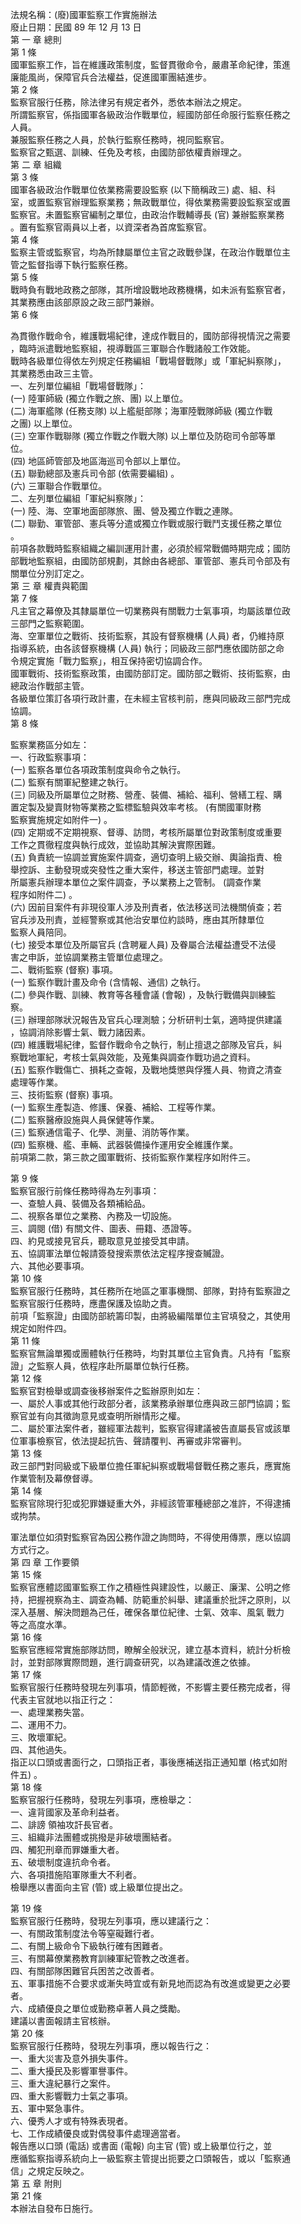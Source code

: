 法規名稱：(廢)國軍監察工作實施辦法  
廢止日期：民國 89 年 12 月 13 日  
第 一 章 總則  
第 1 條  
國軍監察工作，旨在維護政策制度，監督貫徹命令，嚴肅革命紀律，策進  
廉能風尚，保障官兵合法權益，促進國軍團結進步。  
第 2 條  
監察官服行任務，除法律另有規定者外，悉依本辦法之規定。  
所謂監察官，係指國軍各級政治作戰單位，經國防部任命服行監察任務之  
人員。  
兼服監察任務之人員，於執行監察任務時，視同監察官。  
監察官之甄選、訓練、任免及考核，由國防部依權責辦理之。  
第 二 章 組織  
第 3 條  
國軍各級政治作戰單位依業務需要設監察 (以下簡稱政三) 處、組、科  
室，或置監察官辦理監察業務；無政戰單位，得依業務需要設監察室或置  
監察官。未置監察官編制之單位，由政治作戰輔導長 (官) 兼辦監察業務  
。置有監察官兩員以上者，以資深者為首席監察官。  
第 4 條  
監察主管或監察官，均為所隸屬單位主官之政戰參謀，在政治作戰單位主  
管之監督指導下執行監察任務。  
第 5 條  
戰時負有戰地政務之部隊，其所增設戰地政務機構，如未派有監察官者，  
其業務應由該部原設之政三部門兼辦。  
第 6 條  


為貫徹作戰命令，維護戰場紀律，達成作戰目的，國防部得視情況之需要  
，臨時派遣戰地監察組，視導戰區三軍聯合作戰諸般工作效能。  
戰時各級單位得依左列規定任務編組「戰場督戰隊」或「軍紀糾察隊」，  
其業務悉由政三主管。  
一、左列單位編組「戰場督戰隊」：  
(一) 陸軍師級 (獨立作戰之旅、團) 以上單位。  
(二) 海軍艦隊 (任務支隊) 以上艦艇部隊；海軍陸戰隊師級 (獨立作戰  
之團) 以上單位。  
(三) 空軍作戰聯隊 (獨立作戰之作戰大隊) 以上單位及防砲司令部等單  
位。  
(四) 地區師管部及地區海巡司令部以上單位。  
(五) 聯勤總部及憲兵司令部 (依需要編組) 。  
(六) 三軍聯合作戰單位。  
二、左列單位編組「軍紀糾察隊」：  
(一) 陸、海、空軍地面部隊旅、團、營及獨立作戰之連隊。  
(二) 聯勤、軍管部、憲兵等分遣或獨立作戰或服行戰鬥支援任務之單位  
。  
前項各款戰時監察組織之編訓運用計畫，必須於經常戰備時期完成；國防  
部戰地監察組，由國防部規劃，其餘由各總部、軍管部、憲兵司令部及有  
關單位分別訂定之。  
第 三 章 權責與範圍  
第 7 條  
凡主官之幕僚及其隸屬單位一切業務與有關戰力士氣事項，均屬該單位政  
三部門之監察範圍。  
海、空軍單位之戰術、技術監察，其設有督察機構 (人員) 者，仍維持原  
指導系統，由各該督察機構 (人員) 執行；同級政三部門應依國防部之命  
令規定實施「戰力監察」，相互保持密切協調合作。  
國軍戰術、技術監察政策，由國防部訂定。國防部之戰術、技術監察，由  
總政治作戰部主管。  
各級單位策訂各項行政計畫，在未經主官核判前，應與同級政三部門完成  
協調。  
第 8 條  


監察業務區分如左：  
一、行政監察事項：  
(一) 監察各單位各項政策制度與命令之執行。  
(二) 監察有關軍紀整建之執行。  
(三) 同級及所屬單位之財務、營產、裝備、補給、福利、營繕工程、購  
置定製及變賣財物等業務之監標監驗與效率考核。 (有關國軍財務  
監察實施規定如附件一) 。  
(四) 定期或不定期視察、督導、訪問，考核所屬單位對政策制度或重要  
工作之貫徹程度與執行成效，並協助其解決實際困難。  
(五) 負責統一協調並實施案件調查，適切查明上級交辦、輿論指責、檢  
舉控訴、主動發現或突發性之重大案件，移送主管部門處理。並對  
所屬憲兵辦理本單位之案件調查，予以業務上之管制。 (調查作業  
程序如附件二) 。  
(六) 因前目案件有非現役軍人涉及刑責者，依法移送司法機關偵查；若  
官兵涉及刑責，並經警察或其他治安單位約談時，應由其所隸單位  
監察人員陪同。  
(七) 接受本單位及所屬官兵 (含聘雇人員) 及眷屬合法權益遭受不法侵  
害之申訴，並協調業務主管單位處理之。  
二、戰術監察 (督察) 事項。  
(一) 監察作戰計畫及命令 (含情報、通信) 之執行。  
(二) 參與作戰、訓練、教育等各種會議 (會報) ，及執行戰備與訓練監  
察。  
(三) 辦理部隊狀況報告及官兵心理測驗；分析研判士氣，適時提供建議  
，協調消除影響士氣、戰力諸因素。  
(四) 維護戰場紀律，監督作戰命令之執行，制止擅退之部隊及官兵，糾  
察戰地軍紀，考核士氣與效能，及蒐集與調查作戰功過之資料。  
(五) 監察作戰傷亡、損耗之查報，及戰地獎懲與俘獲人員、物資之清查  
處理等作業。  
三、技術監察 (督察) 事項。  
(一) 監察生產製造、修護、保養、補給、工程等作業。  
(二) 監察醫療設施與人員保健等作業。  
(三) 監察通信電子、化學、測量、消防等作業。  
(四) 監察機、艦、車輛、武器裝備操作運用安全維護作業。  
前項第二款，第三款之國軍戰術、技術監察作業程序如附件三。  


第 9 條  
監察官服行前條任務時得為左列事項：  
一、查驗人員、裝備及各類補給品。  
二、視察各單位之業務、內務及一切設施。  
三、調閱 (借) 有關文件、圖表、冊籍、憑證等。  
四、約見或接見官兵，聽取意見並接受其申請。  
五、協調軍法單位報請簽發搜索票依法定程序搜查贓證。  
六、其他必要事項。  
第 10 條  
監察官服行任務時，其任務所在地區之軍事機關、部隊，對持有監察證之  
監察官服行任務時，應盡保護及協助之責。  
前項「監察證」由國防部統籌印製，由將級編階單位主官填發之，其使用  
規定如附件四。  
第 11 條  
監察官無論單獨或團體執行任務時，均對其單位主官負責。凡持有「監察  
證」之監察人員，依程序赴所屬單位執行任務。  
第 12 條  
監察官對檢舉或調查後移辦案件之監辦原則如左：  
一、屬於人事或其他行政部分者，該業務承辦單位應與政三部門協調；監  
察官並有向其徵詢意見或查明所辦情形之權。  
二、屬於軍法案件者，雖經軍法裁判，監察官得建議被告直屬長官或該單  
位軍事檢察官，依法提起抗告、聲請覆判、再審或非常審判。  
第 13 條  
政三部門對同級或下級單位擔任軍紀糾察或戰場督戰任務之憲兵，應實施  
作業管制及幕僚督導。  
第 14 條  
監察官除現行犯或犯罪嫌疑重大外，非經該管軍種總部之准許，不得逮捕  
或拘禁。  


軍法單位如須對監察官為因公務作證之詢問時，不得使用傳票，應以協調  
方式行之。  
第 四 章 工作要領  
第 15 條  
監察官應體認國軍監察工作之積極性與建設性，以嚴正、廉潔、公明之修  
持，把握視察為主、調查為輔、防範重於糾舉、建議重於批評之原則，以  
深入基層、解決問題為己任，確保各單位紀律、士氣、效率、風氣 戰力  
等之高度水準。  
第 16 條  
監察官應經常實施部隊訪問，瞭解全般狀況，建立基本資料，統計分析檢  
討，並對部隊實際問題，進行調查研究，以為建議改進之依據。  
第 17 條  
監察官服行任務時發現左列事項，情節輕微，不影響主要任務完成者，得  
代表主官就地以指正行之：  
一、處理業務失當。  
二、運用不力。  
三、敗壞軍紀。  
四、其他過失。  
指正以口頭或書面行之，口頭指正者，事後應補送指正通知單 (格式如附  
件五) 。  
第 18 條  
監察官服行任務時，發現左列事項，應檢舉之：  
一、違背國家及革命利益者。  
二、誹謗 領袖攻訐長官者。  
三、組織非法團體或挑撥是非破壞團結者。  
四、觸犯刑章而罪嫌重大者。  
五、破壞制度違抗命令者。  
六、各項措施陷軍隊重大不利者。  
檢舉應以書面向主官 (管) 或上級單位提出之。  


第 19 條  
監察官服行任務時，發現左列事項，應以建議行之：  
一、有關政策制度法令等窒礙難行者。  
二、有關上級命令下級執行確有困難者。  
三、有關幕僚業務教育訓練軍紀管教之改進者。  
四、有關部隊困難官兵困苦之改善者。  
五、軍事措施不合要求或漸失時宜或有新見地而認為有改進或變更之必要  
者。  
六、成績優良之單位或勤務卓著人員之獎勵。  
建議以書面報請主官核辦。  
第 20 條  
監察官服行任務時，發現左列事項，應以報告行之：  
一、重大災害及意外損失事件。  
二、重大擾民及影響軍譽事件。  
三、重大違紀暴行之案件。  
四、重大影響戰力士氣之事項。  
五、軍中緊急事件。  
六、優秀人才或有特殊表現者。  
七、工作成績優良或對偶發事件處理適當者。  
報告應以口頭 (電話) 或書面 (電報) 向主官 (管) 或上級單位行之，並  
應循監察指導系統向上一級監察主管提出扼要之口頭報告，或以「監察通  
信」之規定反映之。  
第 五 章 附則  
第 21 條  
本辦法自發布日施行。  


